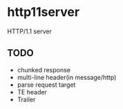 # http11server
HTTP/1.1 server

## TODO

* chunked response
* multi-line header(in message/http)
* parse request target
* TE header
* Trailer